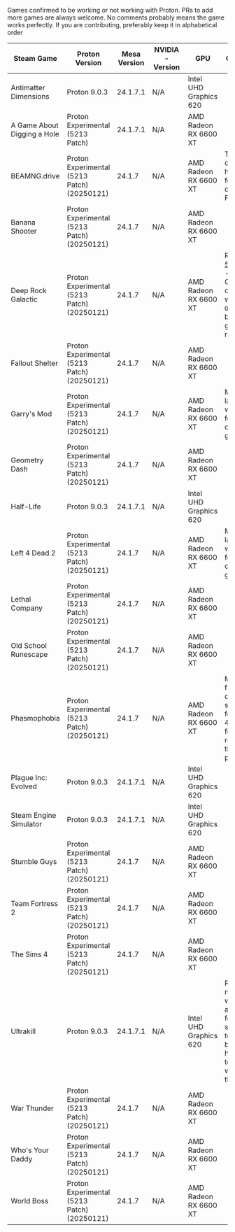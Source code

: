 Games confirmed to be working or not working with Proton. PRs to add more games are always welcome.
No comments probably means the game works perfectly.
If you are contributing, preferably keep it in alphabetical order

  Steam Game | Proton Version | Mesa Version | NVIDIA-Version | GPU | Comments
  ------------ | ------------- | ------------------------ | ------------- | ------------- | -------------
Antimatter Dimensions | Proton 9.0.3 | 24.1.7.1 | N/A | Intel UHD Graphics 620 | 
A Game About Digging a Hole | Proton Experimental (5213 Patch) | 24.1.7.1 | N/A | AMD Radeon RX 6600 XT | 
BEAMNG.drive | Proton Experimental (5213 Patch) (20250121) | 24.1.7 | N/A | AMD Radeon RX 6600 XT | This game can be very hit-or-miss for people on FreeBSD.
Banana Shooter | Proton Experimental (5213 Patch) (20250121) | 24.1.7 | N/A | AMD Radeon RX 6600 XT |
Deep Rock Galactic | Proton Experimental (5213 Patch) (20250121) | 24.1.7 | N/A | AMD Radeon RX 6600 XT | Requires [5213 Patch](https://gitlab.winehq.org/wine/wine/-/merge_requests/5213/diffs) - Otherwise can be run with ```-ONETHREAD```, but the game won't run well.
Fallout Shelter | Proton Experimental (5213 Patch) (20250121) | 24.1.7 | N/A | AMD Radeon RX 6600 XT | 
Garry's Mod | Proton Experimental (5213 Patch) (20250121) | 24.1.7 | N/A | AMD Radeon RX 6600 XT | Must be launched with OSS for sound - otherwise great
Geometry Dash | Proton Experimental (5213 Patch) (20250121) | 24.1.7 | N/A | AMD Radeon RX 6600 XT | 
Half-Life | Proton 9.0.3 | 24.1.7.1 | N/A | Intel UHD Graphics 620 | 
Left 4 Dead 2 | Proton Experimental (5213 Patch) (20250121) | 24.1.7 | N/A | AMD Radeon RX 6600 XT | Must be launched with OSS for sound - otherwise great
Lethal Company | Proton Experimental (5213 Patch) (20250121) | 24.1.7 | N/A | AMD Radeon RX 6600 XT | 
Old School Runescape | Proton Experimental (5213 Patch) (20250121) | 24.1.7 | N/A | AMD Radeon RX 6600 XT | 
Phasmophobia | Proton Experimental (5213 Patch) (20250121) | 24.1.7 | N/A | AMD Radeon RX 6600 XT | Multiplayer framerate drops significantly for the first 45 seconds for some reason, then runs perfectly. 
Plague Inc: Evolved | Proton 9.0.3 | 24.1.7.1 | N/A | Intel UHD Graphics 620 | 
Steam Engine Simulator | Proton 9.0.3 | 24.1.7.1 | N/A | Intel UHD Graphics 620 | 
Stumble Guys | Proton Experimental (5213 Patch) (20250121) | 24.1.7 | N/A | AMD Radeon RX 6600 XT | 
Team Fortress 2 | Proton Experimental (5213 Patch) (20250121) | 24.1.7 | N/A | AMD Radeon RX 6600 XT | 
The Sims 4 | Proton Experimental (5213 Patch) (20250121) | 24.1.7 | N/A | AMD Radeon RX 6600 XT | 
Ultrakill | Proton 9.0.3 | 24.1.7.1 | N/A | Intel UHD Graphics 620 | Ran normally when accounting for GPU, should be tested on better hardware to test whether that scales.
War Thunder | Proton Experimental (5213 Patch) (20250121) | 24.1.7 | N/A | AMD Radeon RX 6600 XT | 
Who's Your Daddy | Proton Experimental (5213 Patch) (20250121) | 24.1.7 | N/A | AMD Radeon RX 6600 XT | 
World Boss | Proton Experimental (5213 Patch) (20250121) | 24.1.7 | N/A | AMD Radeon RX 6600 XT | 
